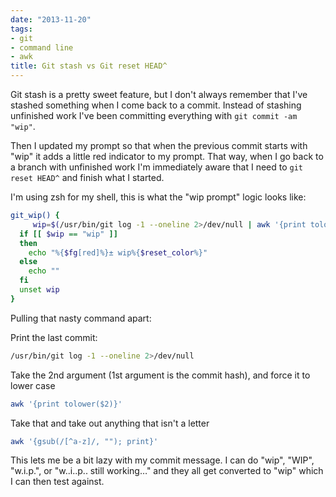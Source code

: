 ```yaml
---
date: "2013-11-20"
tags:
- git
- command line
- awk
title: Git stash vs Git reset HEAD^
---
```


Git stash is a pretty sweet feature, but I don't always remember that I've
stashed something when I come back to a commit. Instead of stashing unfinished
work I've been committing everything with `git commit -am "wip"`.

Then I updated my prompt so that when the previous commit starts with "wip" it
adds a little red indicator to my prompt. That way, when I go back to a branch
with unfinished work I'm immediately aware that I need to `git reset HEAD^` and
finish what I started.

I'm using zsh for my shell, this is what the "wip prompt" logic looks like:

```bash
git_wip() {
     wip=$(/usr/bin/git log -1 --oneline 2>/dev/null | awk '{print tolower($2)}' | awk '{gsub(/[^a-z]/, ""); print}')
  if [[ $wip == "wip" ]]
  then
    echo "%{$fg[red]%}± wip%{$reset_color%}"
  else
    echo ""
  fi
  unset wip
}
```

Pulling that nasty command apart:

Print the last commit:

```bash
/usr/bin/git log -1 --oneline 2>/dev/null
```

Take the 2nd argument (1st argument is the commit hash), and force it to lower
case

```bash
awk '{print tolower($2)}'
```

Take that and take out anything that isn't a letter

```bash
awk '{gsub(/[^a-z]/, ""); print}'
```


This lets me be a bit lazy with my commit message. I can do "wip", "WIP",
"w.i.p.", or "w..i..p.. still working…" and they all get converted to "wip"
which I can then test against.
